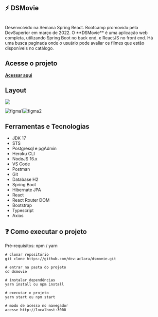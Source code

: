 ## ⚡️ **DSMovie**

<br>
Desenvolvido na Semana Spring React. Bootcamp promovido pela DevSuperior em março de 2022.
O **DSMovie** é uma aplicação web completa, utilizando Spring Boot no back end, e ReactJS no front end. Há uma busca paginada onde o usuário pode avaliar os filmes que estão disponíveis no catálogo.
<br>

## Acesse o projeto
**[Acessar aqui](https://dsmovie-cantalupo.netlify.app/)**

## Layout

<a href="https://www.figma.com/file/hpQuzpGHq2MmrI87xnfMoT/DSMovie1?node-id=0%3A1"><img src="https://img.shields.io/badge/figma-%23F24E1E.svg?style=for-the-badge&logo=figma&logoColor=purple">
</a>

![figma1](https://user-images.githubusercontent.com/57874018/149632650-9ae66d9f-c065-41ba-9199-cd2a5d4ba3d2.png)![figma2](https://user-images.githubusercontent.com/57874018/149632651-a49e6c7a-f7a4-4ef3-8e3c-b2271f4e7736.png)

## Ferramentas e Tecnologias
- JDK 17
- STS
- Postgresql e pgAdmin
- Heroku CLI
- NodeJS 16.x 
- VS Code
- Postman
- Git
- Database H2
- Spring Boot
- Hibernate JPA
- React
- React Router DOM
- Bootstrap
- Typescript
- Axios

## ❓ Como executar o projeto

Pré-requisitos: npm / yarn

```
# clonar repositório
git clone https://github.com/dev-aclara/dsmovie.git

# entrar na pasta do projeto 
cd dsmovie

# instalar dependências
yarn install ou npm install

# executar o projeto
yarn start ou npm start

# modo de acesso no navegador
acesse http://localhost:3000
```
